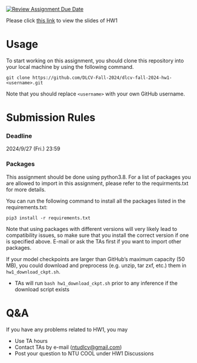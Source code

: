 [![Review Assignment Due Date](https://classroom.github.com/assets/deadline-readme-button-22041afd0340ce965d47ae6ef1cefeee28c7c493a6346c4f15d667ab976d596c.svg)](https://classroom.github.com/a/Lb0UBK8i)

Please click [this link](https://docs.google.com/presentation/d/1r3zxEd6IXVXq7_pQJuXwql-iKlwU1LWMqVQBsetx4rA/edit?usp=sharing) to view the slides of HW1

# Usage
To start working on this assignment, you should clone this repository into your local machine by using the following command.

    git clone https://github.com/DLCV-Fall-2024/dlcv-fall-2024-hw1-<username>.git
Note that you should replace `<username>` with your own GitHub username.

# Submission Rules
### Deadline
2024/9/27 (Fri.) 23:59

### Packages
This assignment should be done using python3.8. For a list of packages you are allowed to import in this assignment, please refer to the requirments.txt for more details.

You can run the following command to install all the packages listed in the requirements.txt:

    pip3 install -r requirements.txt

Note that using packages with different versions will very likely lead to compatibility issues, so make sure that you install the correct version if one is specified above. E-mail or ask the TAs first if you want to import other packages.

If your model checkpoints are larger than GitHub’s maximum capacity (50 MB), you could download and preprocess (e.g. unzip, tar zxf, etc.) them in `hw1_download_ckpt.sh`.
* TAs will run `bash hw1_download_ckpt.sh` prior to any inference if the download script exists

# Q&A
If you have any problems related to HW1, you may
- Use TA hours
- Contact TAs by e-mail ([ntudlcv@gmail.com](mailto:ntudlcv@gmail.com))
- Post your question to NTU COOL under HW1 Discussions
